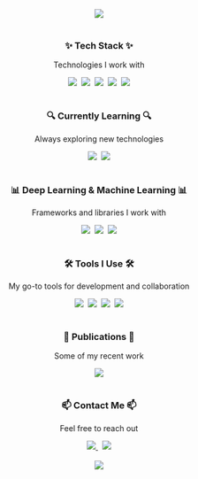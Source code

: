 <div align="center">
  <img src="https://capsule-render.vercel.app/api?type=rounded&color=0F52BA&height=250&section=header&text=Jaeung's%20Code&fontSize=75&animation=fadeIn&fontColor=FFD700"/>
</div>

<br>

<div align="center">
  <h3>✨ Tech Stack ✨</h3>
  <p>Technologies I work with</p>
  <img src="https://img.shields.io/badge/JAVA-F7DF1E.svg?style=for-the-badge&logo=java&logoColor=black" />&nbsp
  <img src="https://img.shields.io/badge/Python-3670A0.svg?style=for-the-badge&logo=python&logoColor=ffdd54" />&nbsp
  <img src="https://img.shields.io/badge/HTML5-E34F26.svg?style=for-the-badge&logo=html5&logoColor=white" />&nbsp
  <img src="https://img.shields.io/badge/CSS3-1572B6.svg?style=for-the-badge&logo=css3&logoColor=white" />&nbsp
  <img src="https://img.shields.io/badge/JavaScript-F7DF1E.svg?style=for-the-badge&logo=javascript&logoColor=black" />
</div>

<br>

<div align="center">
  <h3>🔍 Currently Learning 🔍</h3>
  <p>Always exploring new technologies</p>
  <img src="https://img.shields.io/badge/Computer%20Vision-2C2C32.svg?style=for-the-badge&logo=ai&logoColor=FFD700" />&nbsp
  <img src="https://img.shields.io/badge/Machine%20Learning-0A9396.svg?style=for-the-badge&logo=ai&logoColor=white" />
</div>

<br>

<div align="center">
  <h3>📊 Deep Learning & Machine Learning 📊</h3>
  <p>Frameworks and libraries I work with</p>
  <img src="https://img.shields.io/badge/PyTorch-EE4C2C?style=for-the-badge&logo=pytorch&logoColor=white" />&nbsp
  <img src="https://img.shields.io/badge/TensorFlow-FF6F00?style=for-the-badge&logo=tensorflow&logoColor=white" />&nbsp
  <img src="https://img.shields.io/badge/OpenCV-5C3EE8?style=for-the-badge&logo=opencv&logoColor=white" />
</div>

<br>

<div align="center">
  <h3>🛠 Tools I Use 🛠</h3>
  <p>My go-to tools for development and collaboration</p>
  <img src="https://img.shields.io/badge/Git-F05033.svg?style=for-the-badge&logo=git&logoColor=white" />&nbsp
  <img src="https://img.shields.io/badge/GitHub-181717.svg?style=for-the-badge&logo=github&logoColor=white" />&nbsp
  <img src="https://img.shields.io/badge/Docker-2496ED.svg?style=for-the-badge&logo=docker&logoColor=white" />&nbsp
  <img src="https://img.shields.io/badge/Notion-F3F3F3.svg?style=for-the-badge&logo=notion&logoColor=black" />
</div>

<br>

<div align="center">
  <h3>📄 Publications 📄</h3>
  <p>Some of my recent work</p>
  <img src="https://img.shields.io/badge/Research%20Paper-Development%20of%20Subtitle%20Extraction%20Technology%20for%20Pre--Recorded%20Video-0A9396?style=for-the-badge&logo=google-scholar&logoColor=white" />
</div>

<br>

<div align="center">
  <h3>📫 Contact Me 📫</h3>
  <p>Feel free to reach out</p>
  <a href="mailto:jaeung.lee@m4ml.re.kr">
    <img src="https://img.shields.io/badge/jaeung.lee@m4ml.re.kr-1E90FF?style=for-the-badge&logo=gmail&logoColor=white"/>
  </a>&nbsp
  <a href="mailto:lju9176@donga.ac.kr">
    <img src="https://img.shields.io/badge/lju9176@donga.ac.kr-D14836?style=for-the-badge&logo=gmail&logoColor=white"/>
  </a>
</div>

<br>

<div align="center">
  <img src="https://capsule-render.vercel.app/api?type=soft&color=0F52BA&height=120&section=footer&text=Happy%20Coding!&fontSize=30&fontColor=FFD700"/>
</div>
